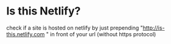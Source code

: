 # Is this Netlify?

check if a site is hosted on netlify by just prepending "http://is-this.netlify.com " in front of your url (without https protocol)
